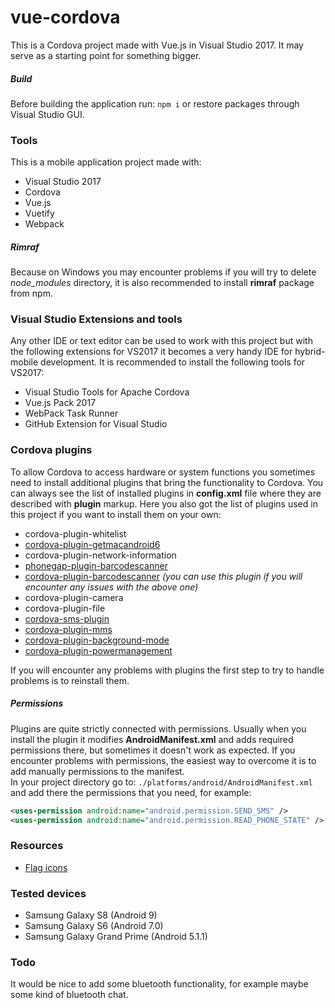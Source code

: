 # vue-cordova
This is a Cordova project made with Vue.js in Visual Studio 2017. It may serve as a starting point for something bigger.

##### Build
Before building the application run: `npm i` or restore packages through Visual Studio GUI.

### Tools
This is a mobile application project made with:
* Visual Studio 2017
* Cordova
* Vue.js
* Vuetify
* Webpack

##### Rimraf
Because on Windows you may encounter problems if you will try to delete *node_modules* directory, it is also recommended to install **rimraf** package from npm.

### Visual Studio Extensions and tools
Any other IDE or text editor can be used to work with this project but with the following extensions for VS2017 it becomes a very handy IDE for hybrid-mobile development. It is recommended to install the following tools for VS2017:
* Visual Studio Tools for Apache Cordova 
* Vue.js Pack 2017
* WebPack Task Runner
* GitHub Extension for Visual Studio

### Cordova plugins
To allow Cordova to access hardware or system functions you sometimes need to install additional plugins that bring the functionality to Cordova. You can always see the list of installed plugins in **config.xml** file where they are described with **plugin** markup. Here you also got the list of plugins used in this project if you want to install them on your own:
* cordova-plugin-whitelist
* [cordova-plugin-getmacandroid6](https://github.com/navidmalekan/getmac)
* cordova-plugin-network-information
* [phonegap-plugin-barcodescanner](https://github.com/phonegap/phonegap-plugin-barcodescanner)
* [cordova-plugin-barcodescanner](https://github.com/hypery2k/cordova-barcodescanner-plugin) *(you can use this plugin if you will encounter any issues with the above one)*
* cordova-plugin-camera
* cordova-plugin-file
* [cordova-sms-plugin](https://github.com/cordova-sms/cordova-sms-plugin)
* [cordova-plugin-mms](https://github.com/pyxweb/cordova-plugin-mms)
* [cordova-plugin-background-mode](https://github.com/katzer/cordova-plugin-background-mode)
* [cordova-plugin-powermanagement](https://github.com/boltex/cordova-plugin-powermanagement)

If you will encounter any problems with plugins the first step to try to handle problems is to reinstall them.

##### Permissions
Plugins are quite strictly connected with permissions. Usually when you install the plugin it modifies **AndroidManifest.xml** and adds required permissions there, but sometimes it doesn't work as expected. If you encounter problems with permissions, the easiest way to overcome it is to add manually permissions to the manifest.<br />
In your project directory go to: `./platforms/android/AndroidManifest.xml` and add there the permissions that you need, for example:
```xml
<uses-permission android:name="android.permission.SEND_SMS" />
<uses-permission android:name="android.permission.READ_PHONE_STATE" />
```

### Resources
* [Flag icons](http://www.iconarchive.com/show/flag-icons-by-gosquared.1.html)

### Tested devices
* Samsung Galaxy S8 (Android 9)
* Samsung Galaxy S6 (Android 7.0)
* Samsung Galaxy Grand Prime (Android 5.1.1)

### Todo
It would be nice to add some bluetooth functionality, for example maybe some kind of bluetooth chat.